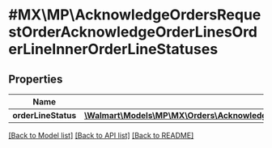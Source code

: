 # #MX\MP\AcknowledgeOrdersRequestOrderAcknowledgeOrderLinesOrderLineInnerOrderLineStatuses

## Properties

Name | Type | Description | Notes
------------ | ------------- | ------------- | -------------
**orderLineStatus** | [**\Walmart\Models\MP\MX\Orders\AcknowledgeOrdersRequestOrderAcknowledgeOrderLinesOrderLineInnerOrderLineStatusesOrderLineStatusInner[]**](AcknowledgeOrdersRequestOrderAcknowledgeOrderLinesOrderLineInnerOrderLineStatusesOrderLineStatusInner.md) |  | [optional]


[[Back to Model list]](../) [[Back to API list]](../../Api/MX/MP) [[Back to README]](../../README.md)
